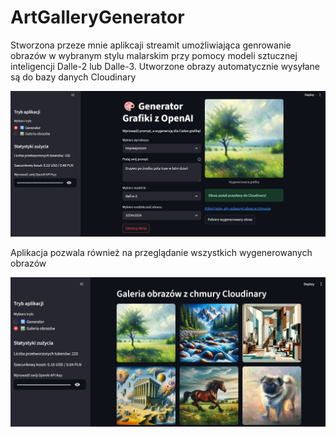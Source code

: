 # ArtGalleryGenerator

Stworzona przeze mnie aplikcaji streamit umożliwiająca genrowanie obrazów w wybranym stylu malarskim przy pomocy modeli sztucznej inteligencji Dalle-2 lub Dalle-3. Utworzone obrazy automatycznie wysyłane są do bazy danych Cloudinary

![Generator obrazów](AGG1.jpg)

Aplikacja pozwala również na przeglądanie wszystkich wygenerowanych obrazów

![Generator obrazów](AGG2.jpg)


<script>
function resizeIframeToFitContent(iframe) {
    iframe.style.height = (iframe.contentWindow.document.documentElement.scrollHeight + 50) + "px";
    iframe.contentDocument.body.style["overflow"] = 'hidden';
}
window.addEventListener('load', function() {
    var iframe = document.getElementById('content');
    resizeIframeToFitContent(iframe);
});
window.addEventListener('resize', function() {
    var iframe = document.getElementById('content');
    resizeIframeToFitContent(iframe);
});
</script>
